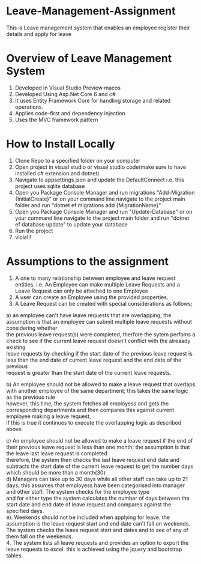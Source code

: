 # Leave-Management-Assignment
This is Leave management system that enables an employee register their details and apply for leave
# Overview of Leave Management System
1. Developed in Visual Studio Preview macos
2. Developed Using Asp.Net Core 6 and c#
3. It uses Entity Framework Core for handling storage and related operations.
4. Applies code-first and dependency injection
5. Uses the MVC framework pattern
# How to Install Locally
1. Clone Repo to a specified folder on your computer
2. Open project in visual studio or visual studio code(make sure to have installed c# extension and dotnet)
3. Navigate to appsettings.json and update the DefaultConnect i.e. this project uses sqlite database
4. Open you Package Console Manager and run migrations "Add-Migration {InitialCreate}" or on your command line navigate to the project main folder and run "dotnet ef migrations add {MigrationName}"
4. Open you Package Console Manager and run "Update-Database" or on your command line navigate to the project main folder and run "dotnet ef database update" to update your database
5. Run the project
6. viola!!!
# Assumptions to the assignment
1. A one to many relationship between employee and leave request entities. i.e. An Employee can make multiple Leave Requests and a Leave Request can only be attached to one Employee
2. A user can create an Employee using the provided properties.
3. A Leave Request can be created with special considerations as follows;<br/>

  a)  an employee can't have leave requests that are overlapping; the assumption is that an employee can submit multiple leave requests without considering whether<br/>
      the previous leave request(s) were completed, therfore the sytem perfoms a check to see if the current leave request doesn't conflict with the alreaady existing<br/>
      leave requests by checking if the start date of the previous leave request is less than the end date of current leave request and the end date of the previous <br/>
      request is greater than the start date of the current leave requests. <br/>
      
  b)  An employee should not be allowed to make a leave request that overlaps with another employee of the same department; this takes the same logic as the previous rule<br />
      however, this time, the system fetches all employess and gets the corresponding departments and then compares this against current employee making a leave request,<br />
      if this is true it continues to execute the overlapping logic as described above. <br>
      
  c)   An employee should not be allowed to make a leave request if the end of their previous leave request is less than one month; the assumption is that the leave last leave request is completed <br />
       therefore, the system then checks the last leave request end date and subtracts the start date of the current leave request to get the number days which should be more than a month(30)<br>
  d)  Managers can take up to 30 days while all other staff can take up to 21 days; this assumes that employess have been categorised into manager and other staff. The system checks for the employee type<br />
      and for either type the system calculates the number of days between the start date and end date of leave request and compares against the specified days.<br />
  e). Weekends should not be included when applying for leave. the assumption is the leave request start and end date can't fall on weekends. The system checks the leave request start and dates and to see of any of them fall on the weekends. <br />
  4. The system lists all leave requests and provides an option to export the leave requests to excel. this is achieved using the jquery and bootstrap tables.
  



      
      

